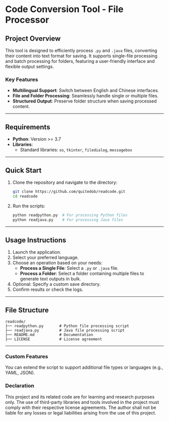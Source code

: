 # Code Conversion Tool - File Processor

## Project Overview
This tool is designed to efficiently process `.py` and `.java` files, converting their content into text format for saving. It supports single-file processing and batch processing for folders, featuring a user-friendly interface and flexible output settings.

### Key Features
- **Multilingual Support**: Switch between English and Chinese interfaces.
- **File and Folder Processing**: Seamlessly handle single or multiple files.
- **Structured Output**: Preserve folder structure when saving processed content.

---

## Requirements
- **Python**: Version >= 3.7  
- **Libraries**:
  - Standard libraries: `os`, `tkinter`, `filedialog`, `messagebox`

---

## Quick Start

1. Clone the repository and navigate to the directory:
   ```bash
   git clone https://github.com/quitedob/readcode.git
   cd readcode
   ```

2. Run the scripts:
   ```bash
   python readpython.py  # For processing Python files
   python readjava.py    # For processing Java files
   ```

---

## Usage Instructions

1. Launch the application.
2. Select your preferred language.
3. Choose an operation based on your needs:
   - **Process a Single File**: Select a `.py` or `.java` file.
   - **Process a Folder**: Select a folder containing multiple files to generate text outputs in bulk.
4. Optional: Specify a custom save directory.
5. Confirm results or check the logs.

---

## File Structure
```
readcode/
├── readpython.py       # Python file processing script
├── readjava.py         # Java file processing script
├── README.md           # Documentation
├── LICENSE             # License agreement
```

---

### Custom Features
You can extend the script to support additional file types or languages (e.g., YAML, JSON).

### Declaration
This project and its related code are for learning and research purposes only. The use of third-party libraries and tools involved in the project must comply with their respective license agreements. The author shall not be liable for any losses or legal liabilities arising from the use of this project.

